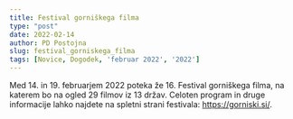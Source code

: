 ```yaml
---
title: Festival gorniškega filma
type: "post"
date: 2022-02-14
author: PD Postojna
slug: festival_gorniskega_filma
tags: [Novice, Dogodek, 'februar 2022', '2022']
---
```


Med 14. in 19. februarjem 2022 poteka že 16. Festival gorniškega
filma, na katerem bo na ogled 29 filmov iz 13 držav. Celoten program
in druge informacije lahko najdete na spletni strani festivala:
https://gorniski.si/.
